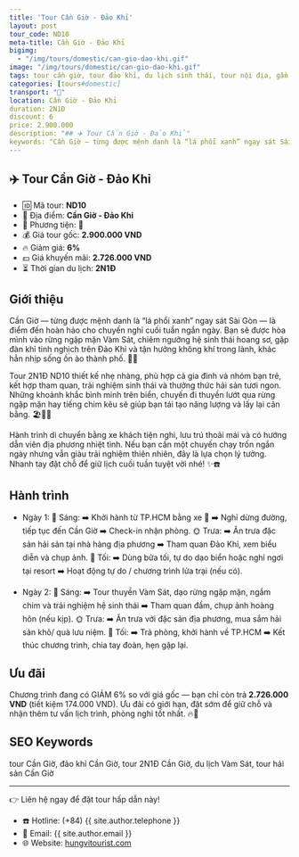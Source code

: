 ```yaml
---
title: 'Tour Cần Giờ - Đảo Khỉ'
layout: post
tour_code: ND10
meta-title: Cần Giờ - Đảo Khỉ
bigimg:
  - "/img/tours/domestic/can-gio-dao-khi.gif"
image: "/img/tours/domestic/can-gio-dao-khi.gif"
tags: tour cần giờ, tour đảo khỉ, du lịch sinh thái, tour nội địa, gần sài gòn
categories: [tours#domestic]
transport: "🚌"
location: Cần Giờ - Đảo Khỉ
duration: 2N1Đ
discount: 6
price: 2.900.000
description: "## ✈️ Tour Cần Giờ - Đảo Khỉ"
keywords: "Cần Giờ — từng được mệnh danh là “lá phổi xanh” ngay sát Sài Gòn — là điểm đến hoàn hảo cho chuyến nghỉ cuối tuần ngắn ngày. Bạn sẽ được hòa mình vào rừng ngập mặn Vàm Sát, chiêm ngưỡng hệ sinh thái hoang sơ, gặp đàn khỉ tinh nghịch trên Đảo Khỉ và tận hưởng không khí trong lành, khác hẳn nhịp sống ồn ào thành phố. 🌿🐒"
---
```


## ✈️ Tour Cần Giờ - Đảo Khỉ 

- 🆔 Mã tour: **ND10**
- 📍 Địa điểm: **Cần Giờ - Đảo Khỉ**
- 🚗 Phương tiện: **🚌**
- 💰 Giá tour gốc: **2.900.000 VND**
- 🔥 Giảm giá: **6%**
- 💵 Giá khuyến mãi: **2.726.000 VND**
- ⏳ Thời gian du lịch: **2N1Đ**


## Giới thiệu
Cần Giờ — từng được mệnh danh là “lá phổi xanh” ngay sát Sài Gòn — là điểm đến hoàn hảo cho chuyến nghỉ cuối tuần ngắn ngày. Bạn sẽ được hòa mình vào rừng ngập mặn Vàm Sát, chiêm ngưỡng hệ sinh thái hoang sơ, gặp đàn khỉ tinh nghịch trên Đảo Khỉ và tận hưởng không khí trong lành, khác hẳn nhịp sống ồn ào thành phố. 🌿🐒

Tour 2N1Đ ND10 thiết kế nhẹ nhàng, phù hợp cả gia đình và nhóm bạn trẻ, kết hợp tham quan, trải nghiệm sinh thái và thưởng thức hải sản tươi ngon. Những khoảnh khắc bình minh trên biển, chuyến đi thuyền lướt qua rừng ngập mặn hay tiếng chim kêu sẽ giúp bạn tái tạo năng lượng và lấy lại cân bằng. 🏖️🍤📸

Hành trình di chuyển bằng xe khách tiện nghi, lưu trú thoải mái và có hướng dẫn viên địa phương nhiệt tình. Nếu bạn cần một chuyến chạy trốn ngắn ngày nhưng vẫn giàu trải nghiệm thiên nhiên, đây là lựa chọn lý tưởng. Nhanh tay đặt chỗ để giữ lịch cuối tuần tuyệt vời nhé! ✨☎️

## Hành trình
- Ngày 1:
  🌅 Sáng: ➡️ Khởi hành từ TP.HCM bằng xe 🚌 ➡️ Nghỉ dừng đường, tiếp tục đến Cần Giờ ➡️ Check-in nhận phòng.
  🌞 Trưa: ➡️ Ăn trưa đặc sản hải sản tại nhà hàng địa phương ➡️ Tham quan Đảo Khỉ, xem biểu diễn và chụp ảnh.
  🌙 Tối: ➡️ Dùng bữa tối, tự do dạo biển hoặc nghỉ ngơi tại resort ➡️ Hoạt động tự do / chương trình lửa trại (nếu có).

- Ngày 2:
  🌅 Sáng: ➡️ Tour thuyền Vàm Sát, dạo rừng ngập mặn, ngắm chim và trải nghiệm hệ sinh thái ➡️ Tham quan đầm, chụp ảnh hoàng hôn (nếu kịp).
  🌞 Trưa: ➡️ Ăn trưa với đặc sản địa phương, mua sắm hải sản khô/ quà lưu niệm.
  🌙 Tối: ➡️ Trả phòng, khởi hành về TP.HCM ➡️ Kết thúc chương trình, chia tay đoàn, hẹn gặp lại.

## Ưu đãi
Chương trình đang có GIẢM 6% so với giá gốc — bạn chỉ còn trả **2.726.000 VND** (tiết kiệm 174.000 VND). Ưu đãi có giới hạn, đặt sớm để giữ chỗ và nhận thêm tư vấn lịch trình, phòng nghỉ tốt nhất. 🔥💸

## SEO Keywords
tour Cần Giờ, đảo khỉ Cần Giờ, tour 2N1Đ Cần Giờ, du lịch Vàm Sát, tour hải sản Cần Giờ

---

👉 Liên hệ ngay để đặt tour hấp dẫn này!

- ☎️ Hotline: (+84) {{ site.author.telephone }}
- 📧 Email: {{ site.author.email }}
- 🌐 Website: [hungvitourist.com](https://hungvitourist.com)


